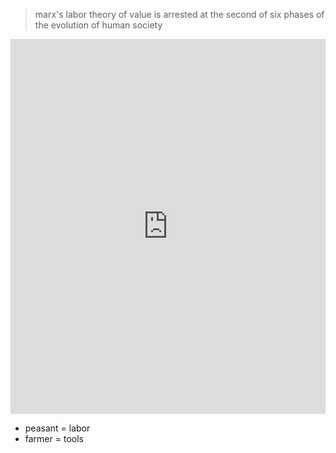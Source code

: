 >  marx's labor theory of value is arrested at the second of six phases of the evolution of human society

<iframe src="https://abikesa.github.io/uganda/" width="100%" height="600px" style="border:none;"></iframe>

- peasant = labor
- farmer = tools
